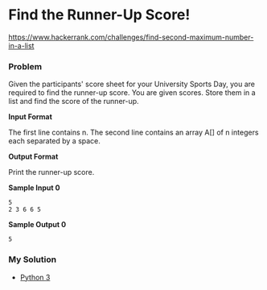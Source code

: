 # Find the Runner-Up Score!

https://www.hackerrank.com/challenges/find-second-maximum-number-in-a-list

### Problem

Given the participants' score sheet for your University Sports Day, you are required to find the runner-up score. 
You are given scores. Store them in a list and find the score of the runner-up.

**Input Format**

The first line contains n. The second line contains an array A[] of n integers each separated by a space.

**Output Format**

Print the runner-up score.

**Sample Input 0**
```
5
2 3 6 6 5
```

**Sample Output 0**
```
5
```

### My Solution


- [Python 3](python3.py)